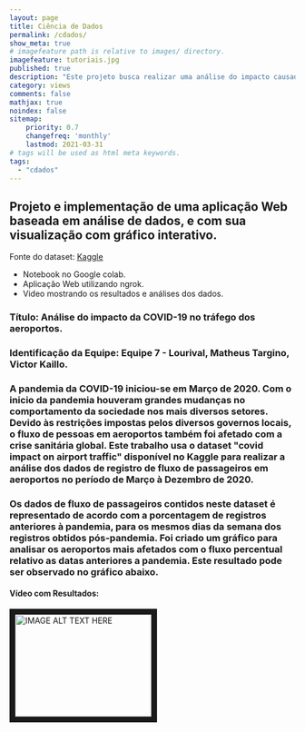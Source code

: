 ```yaml
---
layout: page
title: Ciência de Dados
permalink: /cdados/
show_meta: true
# imagefeature path is relative to images/ directory.
imagefeature: tutoriais.jpg
published: true
description: "Este projeto busca realizar uma análise do impacto causado pela pandemia do COVID-19 no tráfego dos aeroportos. Nesta análise busca-se apresentar graficamente dados sobre cidades de diferentes países, apresentando os números sobre a movimentação dos aeroportos comparando com datas anteriores à pandemia. "
category: views
comments: false
mathjax: true
noindex: false
sitemap:
    priority: 0.7
    changefreq: 'monthly'
    lastmod: 2021-03-31
# tags will be used as html meta keywords.    
tags:
  - "cdados"
---
```



## Projeto e implementação de uma aplicação Web baseada em análise de dados, e com sua visualização com gráfico interativo.

Fonte do dataset: [Kaggle](https://www.kaggle.com/terenceshin/covid19s-impact-on-airport-traffic) 

* Notebook no Google colab.
* Aplicação Web utilizando ngrok.
* Video mostrando os resultados e análises dos dados. 

### Título: Análise do impacto da COVID-19 no tráfego dos aeroportos.

### Identificação da Equipe: Equipe 7 - Lourival, Matheus Targino, Victor Kaillo.

### A pandemia da COVID-19 iniciou-se em Março de 2020. Com o inicio da pandemia houveram grandes mudanças no comportamento da sociedade nos mais diversos setores. Devido às restrições impostas pelos diversos governos locais, o fluxo de pessoas em aeroportos também foi afetado com a crise sanitária global. Este trabalho usa o dataset "covid impact on airport traffic" disponível no Kaggle para realizar a análise dos dados de registro de fluxo de passageiros em aeroportos no período de Março à Dezembro de 2020.

### Os dados de fluxo de passageiros contidos neste dataset é representado de acordo  com a porcentagem de registros anteriores à pandemia, para os mesmos dias da semana dos registros obtidos pós-pandemia. Foi criado um gráfico  para analisar os aeroportos mais afetados com o fluxo percentual relativo as datas anteriores a pandemia. Este resultado pode ser observado no gráfico abaixo.


#### Vídeo com Resultados:

<div>
<a href="https://www.youtube.com/embed/wvbqXM8AxGM
" target="_blank"><img src="http://img.youtube.com/vi/YOUTUBE_VIDEO_ID_HERE/0.jpg" 
alt="IMAGE ALT TEXT HERE" width="240" height="180" border="10" /></a>
</div>
